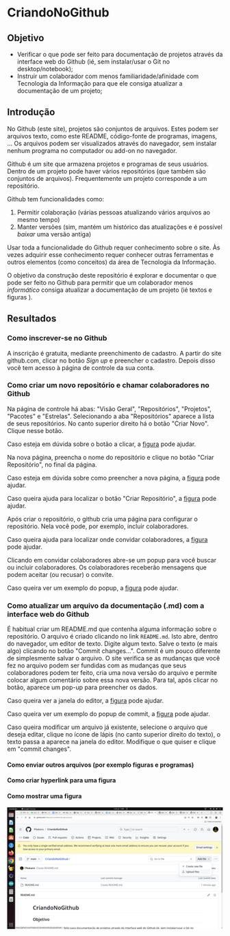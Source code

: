 # CriandoNoGithub

## Objetivo

- Verificar o que pode ser feito para documentação de projetos através da interface web do Github (ié, sem instalar/usar o Git no desktop/notebook);
- Instruir um colaborador com menos familiaridade/afinidade com Tecnologia da Informação para que ele consiga atualizar a documentação de um projeto;
  
## Introdução

No Github (este site), projetos são conjuntos de arquivos. Estes podem ser arquivos texto, como este README, código-fonte de programas, imagens, ... Os arquivos podem ser visualizados através do navegador, sem instalar nenhum programa no computador ou add-on no navegador.

Github é um site que armazena projetos e programas de seus usuários. Dentro de um projeto pode haver vários repositórios (que também são conjuntos de arquivos). Frequentemente um projeto corresponde a um repositório.

Github tem funcionalidades como:

1. Permitir colaboração (várias pessoas atualizando vários arquivos ao mesmo tempo)
2. Manter versões (sim, mantém um histórico das atualizações e é possível *baixar* uma versão antiga)

Usar toda a funcionalidade do Github requer conhecimento sobre o site. Às vezes adquirir esse conhecimento requer conhecer outras ferramentas e outros elementos (como conceitos) da área de Tecnologia da Informação.

O objetivo da construção deste repositório é explorar e documentar o que pode ser feito no Github para permitir que um colaborador menos *informático* consiga atualizar a documentação de um projeto (ié textos e figuras ).

## Resultados

### Como inscrever-se no Github

A inscrição é gratuita, mediante preenchimento de cadastro. A partir do site github.com, clicar no botão *Sign up* e preencher o cadastro. Depois disso você tem acesso à página de controle da sua conta.

### Como criar um novo repositório e chamar colaboradores no Github

Na página de controle há abas: "Visão Geral", "Repositórios", "Projetos", "Pacotes" e "Estrelas". Selecionando a aba "Repositórios" aparece a lista de seus repositórios. No canto superior direito há o botão "Criar Novo". Clique nesse botão.

Caso esteja em dúvida sobre o botão a clicar, a [figura](./Captura%20de%20tela%20de%202024-07-03%2013-44-31.png ) pode ajudar.

Na nova página, preencha o nome do repositório e clique no botão "Criar Repositório", no final da página. 

Caso esteja em dúvida sobre como preencher a nova página, a [figura](./Captura%20de%20tela%20de%202024-07-03%2013-45-25.png) pode ajudar.

Caso queira ajuda para localizar o botão "Criar Repositório", a [figura](./Captura%20de%20tela%20de%202024-07-03%2013-45-47.png) pode ajudar.

Após criar o repositório, o github cria uma página para configurar o repositório. Nela você pode, por exemplo, incluir colaboradores.

Caso queira ajuda para localizar onde convidar colaboradores, a [figura](./Captura%20de%20tela%20de%202024-07-03%2013-45-47.png) pode ajudar.

Clicando em convidar colaboradores abre-se um popup para você buscar ou incluir colaboradores. Os colaboradores receberão mensagens que podem aceitar (ou recusar) o convite.

Caso queira ver um exemplo do popup, a [figura](./Captura%20de%20tela%20de%202024-07-03%2013-52-49.png) pode ajudar.

### Como atualizar um arquivo da documentação (.md) com a interface web do Github

É habitual criar um README.md que contenha alguma informação sobre o repositório. O arquivo é criado clicando no link `README.md`. Isto abre, dentro do navegador, um editor de texto. Digite algum texto. Salve o texto (e mais algo) clicando no botão "Commit changes...". Commit é um pouco diferente de simplesmente salvar o arquivo. O site verifica se as mudanças que você fez no arquivo podem ser fundidas com as mudanças que seus colaboradores podem ter feito, cria uma nova versão do arquivo e permite colocar algum comentário sobre essa nova versão. Para tal, após clicar no botão, aparece um pop-up para preencher os dados.

Caso queira ver a janela do editor, a [figura](./Captura%20de%20tela%20de%202024-07-03%2013-54-32.png) pode ajudar.

Caso queira ver um exemplo do popup de commit, a [figura](./Captura%20de%20tela%20de%202024-07-03%2013-59-19.png) pode ajudar.


Caso queira modificar um arquivo já existente, selecione o arquivo que deseja editar, clique no ícone de lápis (no canto superior direito do texto), o texto passa a aparece na janela do editor. Modifique o que quiser e clique em "commit changes".

#### Como enviar outros arquivos (por exemplo figuras e programas)
#### Como criar hyperlink para uma figura
#### Como mostrar uma figura


![](./Captura%20de%20tela%20de%202024-07-03%2014-00-22.png)
